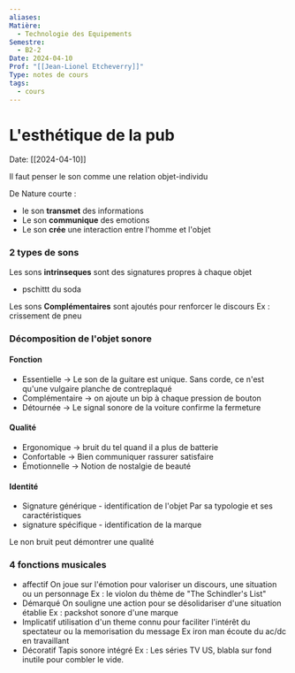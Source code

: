 ```yaml
---
aliases: 
Matière:
  - Technologie des Equipements
Semestre:
  - B2-2
Date: 2024-04-10
Prof: "[[Jean-Lionel Etcheverry]]"
Type: notes de cours
tags:
  - cours
---
```

# L'esthétique de la pub
Date: [[2024-04-10]] 

Il faut penser le son comme une relation objet-individu

De Nature courte : 
- le son **transmet** des informations 
- Le son **communique** des emotions 
- Le son **crée** une interaction entre l'homme et l'objet

### 2 types de sons 

Les sons **intrinseques** sont des signatures propres à chaque objet 
- pschittt du soda 

Les sons **Complémentaires** sont ajoutés pour renforcer le discours
Ex : crissement de pneu 
### Décomposition de l'objet sonore 
#### Fonction 
- Essentielle → Le son de la guitare est unique. Sans corde, ce n'est qu'une vulgaire planche de contreplaqué 
- Complémentaire → on ajoute un bip à chaque pression de bouton 
- Détournée → Le signal sonore de la voiture confirme la fermeture
#### Qualité 
- Ergonomique → bruit du tel quand il a plus de batterie
- Confortable → Bien communiquer rassurer satisfaire 
- Émotionnelle → Notion de nostalgie de beauté 
#### Identité 
- Signature générique - identification de l'objet 
Par sa typologie et ses caractéristiques 
- signature spécifique - identification de la marque 

Le non bruit peut démontrer une qualité 

### 4 fonctions musicales 
- affectif
On joue sur l'émotion pour valoriser un discours, une situation ou un personnage 
Ex : le violon du thème de "The Schindler's List"
- Démarqué
On souligne une action pour se désolidariser d'une situation établie
Ex : packshot sonore d'une marque 
- Implicatif 
utilisation d'un theme connu pour faciliter l'intérêt du spectateur ou la memorisation du message
Ex iron man écoute du ac/dc en travaillant 
- Décoratif 
Tapis sonore intégré 
Ex : Les séries TV US, blabla sur fond inutile pour combler le vide. 



